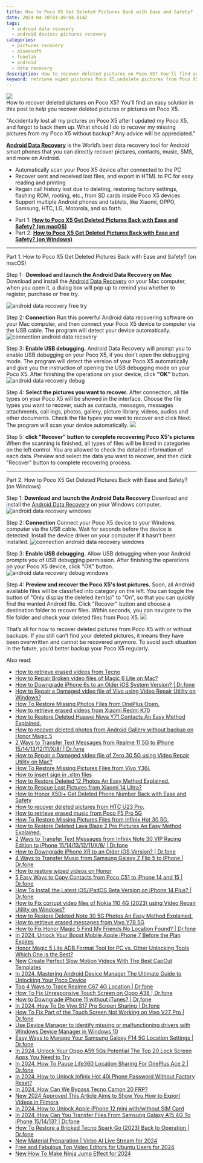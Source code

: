 ```yaml
---
title: How to Poco X5 Get Deleted Pictures Back with Ease and Safety?
date: 2024-04-30T01:49:04.814Z
tags: 
  - android data recovery
  - android devices pictures recovery
categories: 
  - pictures recovery
  - aiseesoft
  - fonelab
  - android
  - data recovery
description: How to recover deleted pictures on Poco X5? You'll find an easy solution in this post to help you recover deleted pictures or pictures on Poco X5.
keyword: retrieve wiped pictures Poco X5,undelete pictures from Poco X5,unerase pictures,recover lost pictures from Poco X5,save erased pictures from Poco X5,android pictures retrieval,how to get pictures back from Poco X5,lost all pictures in Poco X5 again,Poco X5 delete pictures recover,restore pictures when deleted in Poco X5,Poco X5 deleted pictures,how can i get pictures back on Poco X5
---
```


<img src="https://img0mobiles.techidaily.com/images/best-assets/devices/poco/poco-x5/2.jpg" class="atpl-imgstyle"  />

<div class="atpl-content atpl-for-fonelab-android recover-pictures">

<div class="atpl-post-description-part-1">
How to recover deleted pictures on Poco X5? You'll find an easy solution in this post to help you recover deleted pictures or pictures on Poco X5.
</div>

<div class="atpl-post-description-part-2">
<div class="tpl-content-sub-paragraph-normal">
  <p>
    "Accidentally lost all my pictures on Poco X5 after I updated my Poco X5, and forgot to back them up. What should I do to recover my missing pictures from my Poco X5 without backup? Any advice will be appreciated."
  </p>
</div>
</div>

<div class="atpl-post-description-part-3">
<div class="tpl-content-sub-paragraph-content">
  <p>
    <a href="https://tools.techidaily.com/aiseesoft-android-data-recovery/" ><strong>Android Data Recovery</strong></a> is the World’s best data recovery tool for Android smart phones that you can directly recover pictures, contacts, music, SMS, and more on Android.
  </p>
</div>
<div class="tpl-content-sub-paragraph-content">
  <ul class="tpl-content-sub-paragraph-ul-style">
    <li>Automatically scan your Poco X5 device after connected to the PC</li>
    <li>Recover sent and received lost files, and export in HTML to PC for easy reading and printing</li>
    <li>Regain call history lost due to deleting, restoring factory settings, flashing ROM, rooting, etc., from SD cards inside Poco X5 devices</li>
    <li>Support multiple Android phones and tablets, like Xiaomi, OPPO, Samsung, HTC, LG, Motorola, and so forth.</li>
  </ul>
</div>
</div>

<ul>
  <li>Part 1: <strong><a href="#p1"> How to Poco X5 Get Deleted Pictures Back with Ease and Safety?  (on macOS)</a></strong></li>
  <li>Part 2: <strong><a href="#p2"> How to Poco X5 Get Deleted Pictures Back with Ease and Safety?  (on Windows)</a></strong></li>
</ul>



<!-- Part 1 -->
<a id="p1" name="p1" ></a><hr>

<div>
  <span class="atpl-step-part-style">Part 1. How to Poco X5 Get Deleted Pictures Back with Ease and Safety? (on macOS)</span>
</div>  

<span class="atpl-stepstyle-a"><span>Step 1: </span></span> <strong>Download and launch the Android Data Recovery on Mac</strong>
Download and install the <a href="https://tools.techidaily.com/aiseesoft-android-data-recovery/" >Android Data Recovery</a> on your Mac computer, when you open it, a dialog box will pop up to remind you whether to register, purchase or free try.

<img src="https://tools.techidaily.com/images/apps/aiseesoft/android-data-recovery/mac-free-try.png" class="atpl-imgstyle" alt="android data recovery free try" />

<span class="atpl-stepstyle-a"><span>Step 2: </span></span> <strong>Connection</strong>
Run this powerful Android data recovering software on your Mac computer, and then connect your Poco X5 device to computer via the USB cable. The program will detect your device automatically.
<img src="https://tools.techidaily.com/images/apps/aiseesoft/android-data-recovery/mac-connection-interface.jpg" class="atpl-imgstyle" alt="connection android data recovery" />

<span class="atpl-stepstyle-a"><span>Step 3: </span></span> <strong>Enable USB debugging.</strong>
Android Data Recovery will prompt you to enable USB debugging on your Poco X5, if you don't open the debugging mode. The program will detect the version of your Poco X5 automatically and give you the instruction of opening the USB debugging mode on your Poco X5. After finishing the operations on your device, click <strong>"OK"</strong> button.
<img src="https://tools.techidaily.com/images/apps/aiseesoft/android-data-recovery/mac-android-usb-debug.jpg"  class="atpl-imgstyle" alt="android data recovery debug" />

<span class="atpl-stepstyle-a"><span>Step 4: </span></span> <strong>Select the pictures you want to recover.</strong>
After connection, all file types on your Poco X5 will be showed in the interface. Choose the file types you want to recover, such as contacts, messages, messages attachments, call logs, photos, gallery, picture library, videos, audios and other documents. Check the file types you want to recover and click Next. The program will scan your device automatically.
<img src="https://tools.techidaily.com/images/apps/aiseesoft/android-data-recovery/mac-choose-type-photos.jpg" class="atpl-imgstyle"  />

<span class="atpl-stepstyle-a"><span>Step 5: </span></span> <strong>click "Recover" button to  complete recovering Poco X5's pictures</strong>
When the scanning is finished, all types of files will be listed in categories on the left control. You are allowed to check the detailed information of each data. Preview and select the data you want to recover, and then click "Recover" button to complete recovering process.


<a id="p2" name="p2"></a><hr>

<!-- Part 2 -->
<div>
  <span class="atpl-step-part-style">Part 2. How to Poco X5 Get Deleted Pictures Back with Ease and Safety? (on Windows)</span>
</div>

<span class="atpl-stepstyle-a"><span>Step 1: </span></span> <strong>Download and launch the Android Data Recovery</strong>
Download and install the <a href="https://tools.techidaily.com/aiseesoft-android-data-recovery/" >Android Data Recovery</a> on your Windows computer.
<img src="https://tools.techidaily.com/images/apps/aiseesoft/android-data-recovery/win-start-interface.png"  class="atpl-imgstyle" alt="android data recovery windows" />

<span class="atpl-stepstyle-a"><span>Step 2: </span></span> <strong>Connection</strong>
Connect your Poco X5 device to your Windows computer via the USB cable. Wait for seconds before the device is detected. Install the device driver on your computer if it hasn't been installed.
<img src="https://tools.techidaily.com/images/apps/aiseesoft/android-data-recovery/win-connection-interface.png" class="atpl-imgstyle" alt="connection android data recovery windows" />

<span class="atpl-stepstyle-a"><span>Step 3: </span></span> <strong>Enable USB debugging.</strong>
Allow USB debugging when your Android prompts you of USB debugging permission. After finishing the operations on your Poco X5 device, click "OK" button.
<img src="https://tools.techidaily.com/images/apps/aiseesoft/android-data-recovery/win-android-usb-debug.png" class="atpl-imgstyle" alt="android data recovery debug windows" />

<span class="atpl-stepstyle-a"><span>Step 4: </span></span> <strong>Preview and recover the Poco X5's lost pictures.</strong>
Soon, all Android available files will be classified into category on the left. You can toggle the button of "Only display the deleted item(s)" to "On", so that you can quickly find the wanted Android file. Click "Recover" button and choose a destination folder to recover files. Within seconds, you can navigate to the file folder and check your deleted files from Poco X5.
<img src="https://tools.techidaily.com/images/apps/aiseesoft/android-data-recovery/win-recover-photos.png" class="atpl-imgstyle"  />

<div class="atpl-post-description-part-4">
<div class="tpl-content-sub-paragraph-normal">
    <p>
        That’s all for how to recover deleted pictures from Poco X5 with or without backups. If you still can’t find your deleted pictures, it means they have been overwritten and cannot be recovered anymore. To avoid such situation in the future, you’d better backup your Poco X5 regularly.
    </p>
</div>
</div>

<ins class="adsbygoogle"
     style="display:block"
     data-ad-client="ca-pub-7571918770474297"
     data-ad-slot="8358498916"
     data-ad-format="auto"
     data-full-width-responsive="true"></ins>



</div>
<ins class="adsbygoogle"
    style="display:block"
    data-ad-format="autorelaxed"
    data-ad-client="ca-pub-7571918770474297"
    data-ad-slot="1223367746"></ins>

<span class="atpl-alsoreadstyle">Also read:</span>
<div><ul>
<li><a href="https://blog-min.techidaily.com/how-to-retrieve-erased-videos-from-tecno-by-fonelab-android-recover-video/"><u>How to retrieve erased videos from Tecno</u></a></li>
<li><a href="https://blog-min.techidaily.com/how-to-repair-broken-video-files-of-magic-6-lite-on-mac-by-stellar-video-repair-mobile-video-repair/"><u>How to Repair Broken video files of Magic 6 Lite on Mac?</u></a></li>
<li><a href="https://blog-min.techidaily.com/how-to-downgrade-iphone-6s-to-an-older-ios-system-version-drfone-by-drfone-ios-system-repair-ios-system-repair/"><u>How to Downgrade iPhone 6s to an Older iOS System Version? | Dr.fone</u></a></li>
<li><a href="https://blog-min.techidaily.com/how-to-repair-a-damaged-video-file-of-vivo-using-video-repair-utility-on-windows-by-stellar-video-repair-mobile-video-repair/"><u>How to Repair a Damaged video file of Vivo using Video Repair Utility on Windows?</u></a></li>
<li><a href="https://blog-min.techidaily.com/how-to-restore-missing-photos-files-from-oneplus-open-by-fonelab-android-recover-photos/"><u>How To  Restore Missing Photos Files from OnePlus Open.</u></a></li>
<li><a href="https://blog-min.techidaily.com/how-to-retrieve-erased-videos-from-xiaomi-redmi-k70-by-fonelab-android-recover-video/"><u>How to retrieve erased videos from Xiaomi Redmi K70</u></a></li>
<li><a href="https://blog-min.techidaily.com/how-to-restore-deleted-huawei-nova-y71-contacts-an-easy-method-explained-by-fonelab-android-recover-contacts/"><u>How to Restore Deleted Huawei Nova Y71 Contacts  An Easy Method Explained.</u></a></li>
<li><a href="https://blog-min.techidaily.com/how-to-recover-deleted-photos-from-android-gallery-without-backup-on-honor-magic-5-by-stellar-photo-recovery-android-mobile-photo-recover/"><u>How to recover deleted photos from Android Gallery without backup on Honor Magic 5</u></a></li>
<li><a href="https://blog-min.techidaily.com/2-ways-to-transfer-text-messages-from-realme-11-5g-to-iphone-1514131211x8-drfone-by-drfone-transfer-from-android-transfer-from-android/"><u>2 Ways to Transfer Text Messages from Realme 11 5G to iPhone 15/14/13/12/11/X/8/ | Dr.fone</u></a></li>
<li><a href="https://blog-min.techidaily.com/how-to-repair-a-damaged-video-file-of-zero-30-5g-using-video-repair-utility-on-mac-by-stellar-video-repair-mobile-video-repair/"><u>How to Repair a Damaged video file of Zero 30 5G using Video Repair Utility on Mac?</u></a></li>
<li><a href="https://blog-min.techidaily.com/how-to-restore-missing-pictures-files-from-vivo-y36i-by-fonelab-android-recover-pictures/"><u>How To  Restore Missing Pictures Files from Vivo Y36i.</u></a></li>
<li><a href="https://blog-min.techidaily.com/how-to-insert-sign-in-xltm-files-by-ldigisigner-sign-a-excel-sign-a-excel/"><u>How to insert sign in .xltm files</u></a></li>
<li><a href="https://blog-min.techidaily.com/how-to-restore-deleted-12-photos-an-easy-method-explained-by-fonelab-android-recover-photos/"><u>How to Restore Deleted 12 Photos  An Easy Method Explained.</u></a></li>
<li><a href="https://blog-min.techidaily.com/how-to-rescue-lost-pictures-from-xiaomi-14-ultra-by-fonelab-android-recover-pictures/"><u>How to Rescue Lost Pictures from Xiaomi 14 Ultra?</u></a></li>
<li><a href="https://blog-min.techidaily.com/how-to-honor-x50iplus-get-deleted-phone-number-back-with-ease-and-safety-by-fonelab-android-recover-contacts/"><u>How to Honor X50i+ Get Deleted Phone Number Back with Ease and Safety</u></a></li>
<li><a href="https://blog-min.techidaily.com/how-to-recover-deleted-pictures-from-htc-u23-pro-by-fonelab-android-recover-pictures/"><u>How to recover deleted pictures from HTC U23 Pro.</u></a></li>
<li><a href="https://blog-min.techidaily.com/how-to-retrieve-erased-music-from-poco-f5-pro-5g-by-fonelab-android-recover-music/"><u>How to retrieve erased music from Poco F5 Pro 5G</u></a></li>
<li><a href="https://blog-min.techidaily.com/how-to-restore-missing-pictures-files-from-infinix-hot-30-5g-by-fonelab-android-recover-pictures/"><u>How To  Restore Missing Pictures Files from Infinix Hot 30 5G.</u></a></li>
<li><a href="https://blog-min.techidaily.com/how-to-restore-deleted-lava-blaze-2-pro-pictures-an-easy-method-explained-by-fonelab-android-recover-pictures/"><u>How to Restore Deleted Lava Blaze 2 Pro Pictures  An Easy Method Explained.</u></a></li>
<li><a href="https://blog-min.techidaily.com/2-ways-to-transfer-text-messages-from-infinix-note-30-vip-racing-edition-to-iphone-1514131211x8-drfone-by-drfone-transfer-from-android-transfer-from-android/"><u>2 Ways to Transfer Text Messages from Infinix Note 30 VIP Racing Edition to iPhone 15/14/13/12/11/X/8/ | Dr.fone</u></a></li>
<li><a href="https://blog-min.techidaily.com/how-to-downgrade-iphone-xr-to-an-older-ios-version-drfone-by-drfone-ios-system-repair-ios-system-repair/"><u>How to Downgrade iPhone XR to an Older iOS Version? | Dr.fone</u></a></li>
<li><a href="https://blog-min.techidaily.com/4-ways-to-transfer-music-from-samsung-galaxy-z-flip-5-to-iphone-drfone-by-drfone-transfer-from-android-transfer-from-android/"><u>4 Ways to Transfer Music from Samsung Galaxy Z Flip 5 to iPhone | Dr.fone</u></a></li>
<li><a href="https://blog-min.techidaily.com/how-to-restore-wiped-videos-on-honor-by-fonelab-android-recover-video/"><u>How to restore wiped videos on Honor</u></a></li>
<li><a href="https://blog-min.techidaily.com/5-easy-ways-to-copy-contacts-from-poco-c51-to-iphone-14-and-15-drfone-by-drfone-transfer-from-android-transfer-from-android/"><u>5 Easy Ways to Copy Contacts from Poco C51 to iPhone 14 and 15 | Dr.fone</u></a></li>
<li><a href="https://blog-min.techidaily.com/how-to-install-the-latest-iosipados-beta-version-on-iphone-14-plus-drfone-by-drfone-ios-system-repair-ios-system-repair/"><u>How To Install the Latest iOS/iPadOS Beta Version on iPhone 14 Plus? | Dr.fone</u></a></li>
<li><a href="https://blog-min.techidaily.com/how-to-fix-corrupt-video-files-of-nokia-110-4g-2023-using-video-repair-utility-on-windows-by-stellar-video-repair-mobile-video-repair/"><u>How to Fix corrupt video files of Nokia 110 4G (2023) using Video Repair Utility on Windows?</u></a></li>
<li><a href="https://blog-min.techidaily.com/how-to-restore-deleted-note-30-5g-photos-an-easy-method-explained-by-fonelab-android-recover-photos/"><u>How to Restore Deleted Note 30 5G Photos  An Easy Method Explained.</u></a></li>
<li><a href="https://blog-min.techidaily.com/how-to-retrieve-erased-messages-from-vivo-y78-5g-by-fonelab-android-recover-messages/"><u>How to retrieve erased messages from Vivo Y78 5G</u></a></li>
<li><a href="https://fake-location.techidaily.com/how-to-fix-honor-magic-5-find-my-friends-no-location-found-drfone-by-drfone-virtual-android/"><u>How to Fix Honor Magic 5 Find My Friends No Location Found? | Dr.fone</u></a></li>
<li><a href="https://sim-unlock.techidaily.com/in-2024-unlock-your-boost-mobile-apple-iphone-7-before-the-plan-expires-by-drfone-ios/"><u>In 2024, Unlock Your Boost Mobile Apple iPhone 7 Before the Plan Expires</u></a></li>
<li><a href="https://bypass-frp.techidaily.com/honor-magic-5-lite-adb-format-tool-for-pc-vs-other-unlocking-tools-which-one-is-the-best-by-drfone-android/"><u>Honor Magic 5 Lite ADB Format Tool for PC vs. Other Unlocking Tools Which One is the Best?</u></a></li>
<li><a href="https://ai-video-editing.techidaily.com/new-create-perfect-slow-motion-videos-with-the-best-capcut-templates/"><u>New Create Perfect Slow Motion Videos With The Best CapCut Templates</u></a></li>
<li><a href="https://easy-unlock-android.techidaily.com/in-2024-mastering-android-device-manager-the-ultimate-guide-to-unlocking-your-poco-device-by-drfone-android/"><u>In 2024, Mastering Android Device Manager The Ultimate Guide to Unlocking Your Poco Device</u></a></li>
<li><a href="https://android-location-track.techidaily.com/top-4-ways-to-trace-realme-c67-4g-location-drfone-by-drfone-virtual-android/"><u>Top 4 Ways to Trace Realme C67 4G Location | Dr.fone</u></a></li>
<li><a href="https://fix-guide.techidaily.com/how-to-fix-unresponsive-touch-screen-on-oppo-a38-drfone-by-drfone-fix-android-problems-fix-android-problems/"><u>How To Fix Unresponsive Touch Screen on Oppo A38 | Dr.fone</u></a></li>
<li><a href="https://phone-solutions.techidaily.com/how-to-downgrade-iphone-11-without-itunes-drfone-by-drfone-ios-system-repair-ios-system-repair/"><u>How to Downgrade iPhone 11 without iTunes? | Dr.fone</u></a></li>
<li><a href="https://screen-mirror.techidaily.com/in-2024-how-to-do-vivo-s17-pro-screen-sharing-drfone-by-drfone-android/"><u>In 2024, How To Do Vivo S17 Pro Screen Sharing | Dr.fone</u></a></li>
<li><a href="https://fix-guide.techidaily.com/how-to-fix-part-of-the-touch-screen-not-working-on-vivo-v27-pro-drfone-by-drfone-fix-android-problems-fix-android-problems/"><u>How To Fix Part of the Touch Screen Not Working on Vivo V27 Pro | Dr.fone</u></a></li>
<li><a href="https://techidaily.com/use-device-manager-to-identify-missing-or-malfunctioning-drivers-with-windows-device-manager-in-windows-10-by-drivereasy-guide/"><u>Use Device Manager to identify missing or malfunctioning drivers with Windows Device Manager in Windows 10</u></a></li>
<li><a href="https://android-location.techidaily.com/easy-ways-to-manage-your-samsung-galaxy-f14-5g-location-settings-drfone-by-drfone-virtual/"><u>Easy Ways to Manage Your Samsung Galaxy F14 5G Location Settings | Dr.fone</u></a></li>
<li><a href="https://android-unlock.techidaily.com/in-2024-unlock-your-oppo-a59-5gs-potential-the-top-20-lock-screen-apps-you-need-to-try-by-drfone-android/"><u>In 2024, Unlock Your Oppo A59 5Gs Potential The Top 20 Lock Screen Apps You Need to Try</u></a></li>
<li><a href="https://location-social.techidaily.com/in-2024-how-to-pause-life360-location-sharing-for-oneplus-ace-2-drfone-by-drfone-virtual-android/"><u>In 2024, How To Pause Life360 Location Sharing For OnePlus Ace 2 | Dr.fone</u></a></li>
<li><a href="https://unlock-android.techidaily.com/in-2024-how-to-unlock-infinix-hot-40i-phone-password-without-factory-reset-by-drfone-android/"><u>In 2024, How to Unlock Infinix Hot 40i Phone Password Without Factory Reset?</u></a></li>
<li><a href="https://bypass-frp.techidaily.com/in-2024-how-can-we-bypass-tecno-camon-20-frp-by-drfone-android/"><u>In 2024, How Can We Bypass Tecno Camon 20 FRP?</u></a></li>
<li><a href="https://ai-video-editing.techidaily.com/new-2024-approved-this-article-aims-to-show-you-how-to-export-videos-in-filmora/"><u>New 2024 Approved This Article Aims to Show You How to Export Videos in Filmora</u></a></li>
<li><a href="https://sim-unlock.techidaily.com/in-2024-how-to-unlock-apple-iphone-12-mini-withwithout-sim-card-by-drfone-ios/"><u>In 2024, How to Unlock Apple iPhone 12 mini with/without SIM Card</u></a></li>
<li><a href="https://android-transfer.techidaily.com/in-2024-how-can-you-transfer-files-from-samsung-galaxy-a15-4g-to-iphone-151413-drfone-by-drfone-transfer-from-android-transfer-from-android/"><u>In 2024, How Can You Transfer Files From Samsung Galaxy A15 4G To iPhone 15/14/13? | Dr.fone</u></a></li>
<li><a href="https://fix-guide.techidaily.com/how-to-restore-a-bricked-tecno-spark-go-2023-back-to-operation-drfone-by-drfone-fix-android-problems-fix-android-problems/"><u>How To Restore a Bricked Tecno Spark Go (2023) Back to Operation | Dr.fone</u></a></li>
<li><a href="https://ai-voice-clone.techidaily.com/new-material-preparation-virbo-ai-live-stream-for-2024/"><u>New Material Preparation | Virbo AI Live Stream for 2024</u></a></li>
<li><a href="https://ai-vdieo-software.techidaily.com/free-and-fabulous-top-video-editors-for-ubuntu-users-for-2024/"><u>Free and Fabulous Top Video Editors for Ubuntu Users for 2024</u></a></li>
<li><a href="https://ai-editing-video.techidaily.com/new-how-to-make-ninja-jump-effect-for-2024/"><u>New How To Make Ninja Jump Effect for 2024</u></a></li>
</ul></div>

